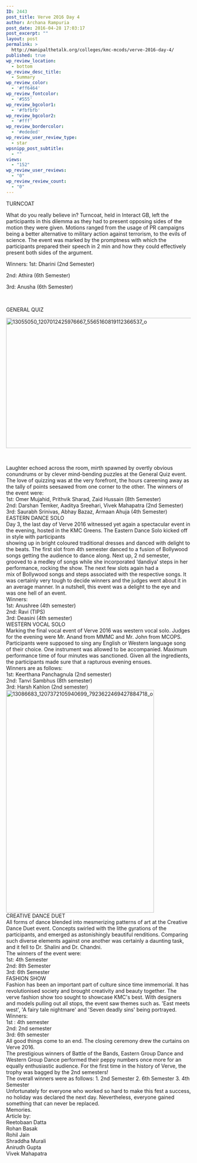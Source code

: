 ```yaml
---
ID: 2443
post_title: Verve 2016 Day 4
author: Archana Rampuria
post_date: 2016-04-28 17:03:17
post_excerpt: ""
layout: post
permalink: >
  http://manipalthetalk.org/colleges/kmc-mcods/verve-2016-day-4/
published: true
wp_review_location:
  - bottom
wp_review_desc_title:
  - Summary
wp_review_color:
  - '#ff6464'
wp_review_fontcolor:
  - '#555'
wp_review_bgcolor1:
  - '#fbfbfb'
wp_review_bgcolor2:
  - '#fff'
wp_review_bordercolor:
  - '#ededed'
wp_review_user_review_type:
  - star
wpsnipp_post_subtitle:
  - ""
views:
  - "152"
wp_review_user_reviews:
  - "0"
wp_review_review_count:
  - "0"
---
```

TURNCOAT

What do you really believe in?
Turncoat, held in Interact GB, left the participants in this dilemma as they had to present opposing sides of the motion they were given. Motions ranged from the usage of PR campaigns being a better alternative to military action against terrorism, to the evils of science.
The event was marked by the promptness with which the participants prepared their speech in 2 min and how they could effectively present both sides of the argument.

Winners:
1st: Dharini (2nd Semester)

2nd: Athira (6th Semester)

3rd: Anusha (6th Semester)

&nbsp;

GENERAL QUIZ

<a href="http://manipalthetalk.net/wp-content/uploads/2016/04/13055050_1207012425976667_5565160819112366537_o.jpg"><img class="aligncenter size-large wp-image-2445" src="http://manipalthetalk.net/wp-content/uploads/2016/04/13055050_1207012425976667_5565160819112366537_o-1024x551.jpg" alt="13055050_1207012425976667_5565160819112366537_o" width="658" height="354" /></a>

&nbsp;
<div>Laughter echoed across the room, mirth spawned by overtly obvious conundrums or by clever mind-­bending puzzles at the General Quiz event. The love of quizzing was at the very forefront, the hours careening away as the tally of points see­sawed from one corner to the other. The winners of the event were:</div>
<div></div>
<div>1st: Omer Mujahid, Prithvik Sharad, Zaid Hussain (8th Semester)</div>
<div></div>
<div>2nd: Darshan Temker, Aaditya Sreehari, Vivek Mahapatra (2nd Semester)</div>
<div></div>
<div>3rd: Saurabh Srinivas, Abhay Bazaz, Armaan Ahuja (4th Semester)</div>
<div></div>
<div></div>
<div>EASTERN DANCE SOLO</div>
<div></div>
<div>
<div>Day 3, the last day of Verve 2016 witnessed yet again a spectacular event in the evening, hosted in the KMC Greens. The Eastern Dance Solo kicked off in style with participants</div>
<div>showing up in bright coloured traditional dresses and danced with delight to the beats. The first slot from 4th semester danced to a fusion of Bollywood songs getting the audience to dance along. Next up, 2 nd semester, grooved to a medley of songs while she incorporated ‘dandiya’ steps in her performance, rocking the show. The next few slots again had a</div>
<div>mix of Bollywood songs and steps associated with the respective songs. It was certainly very tough to decide winners and the judges went about it in an average manner. In a nutshell, this event was a delight to the eye and was one hell of an event.</div>
<div></div>
<div>Winners:</div>
<div></div>
<div>1st: Anushree (4th semester)</div>
<div></div>
<div>2nd: Ravi (TIPS)</div>
<div></div>
<div>3rd: Deasini (4th semester)</div>
</div>
<div></div>
<div></div>
<div>WESTERN VOCAL SOLO</div>
<div></div>
<div>
<div>Marking the final vocal event of Verve 2016 was western vocal solo. Judges for the evening were Mr. Anand from MMMC and Mr. John from MCOPS. Participants were supposed to sing any English or Western language song of their choice. One instrument was allowed to be accompanied. Maximum performance time of four minutes was sanctioned. Given all the ingredients, the participants made sure that a rapturous evening ensues.</div>
<div></div>
<div>Winners are as follows:</div>
<div></div>
<div>1st: Keerthana Panchagnula (2nd semester)</div>
<div></div>
<div>2nd: Tanvi Sambhus (8th semester)</div>
<div></div>
<div>3rd: Harsh Kahlon (2nd semester)</div>
</div>
<div></div>
<div><a href="http://manipalthetalk.net/wp-content/uploads/2016/04/13086683_1207372105940699_7923622469427884718_o.jpg"><img class="aligncenter wp-image-2444" src="http://manipalthetalk.net/wp-content/uploads/2016/04/13086683_1207372105940699_7923622469427884718_o-683x1024.jpg" alt="13086683_1207372105940699_7923622469427884718_o" width="403" height="605" /></a></div>
<div></div>
<div></div>
<div>CREATIVE DANCE DUET</div>
<div></div>
<div>
<div>All forms of dance blended into mesmerizing patterns of art at the Creative Dance Duet event. Concepts swirled with the lithe gyrations of the participants, and emerged as astonishingly beautiful renditions. Comparing such diverse elements against one another was certainly a daunting task, and it fell to Dr. Shalini and Dr. Chandni.</div>
<div></div>
<div>The winners of the event were:</div>
<div></div>
<div>1st: 4th Semester</div>
<div></div>
<div>2nd: 8th Semester</div>
<div></div>
<div>3rd: 6th Semester</div>
<div></div>
<div></div>
</div>
<div>FASHION SHOW</div>
<div></div>
<div>Fashion has been an important part of culture since time immemorial. It has revolutionised society and brought creativity and beauty together. The verve fashion show too sought to showcase KMC's best. With designers and models pulling out all stops, the event saw themes such as. 'East meets west', 'A fairy tale nightmare' and 'Seven deadly sins' being portrayed.</div>
<div>Winners:</div>
<div>1st : 4th semester</div>
<div>2nd: 2nd semester</div>
<div>3rd: 6th semester</div>
<div></div>
<div></div>
<div>All good things come to an end. The closing ceremony drew the curtains on Verve 2016.</div>
<div>The prestigious winners of Battle of the Bands, Eastern Group Dance and Western Group Dance performed their peppy numbers once more for an equally enthusiastic audience. For the first time in the history of Verve, the trophy was bagged by the 2nd semesters!</div>
<div>The overall winners were as follows:
1. 2nd Semester
2. 6th Semester
3. 4th Semester</div>
<div>Unfortunately for everyone who worked so hard to make this fest a success, no holiday was declared the next day. Nevertheless, everyone gained something that can never be replaced.</div>
<div>Memories.</div>
<div></div>
<div></div>
<div></div>
<div>Article by:</div>
<div></div>
<div>Reetobaan Datta</div>
<div>Rohan Basak</div>
<div>Rohil Jain</div>
<div>Shraddha Murali</div>
<div>Anirudh Gupta</div>
<div>Vivek Mahapatra</div>
<div></div>